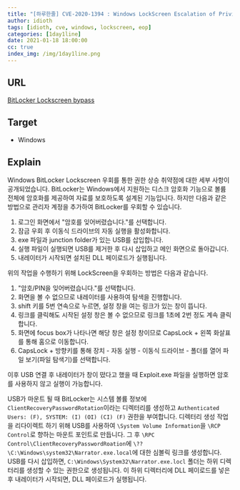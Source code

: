 ```yaml
---
title: "[하루한줄] CVE-2020-1394 : Windows LockScreen Escalation of Privilege"
author: idioth
tags: [idioth, cve, windows, lockscreen, eop]
categories: [1day1line]
date: 2021-01-18 18:00:00
cc: true
index_img: /img/1day1line.png
---
```


## URL 

[BitLocker Lockscreen bypass](https://secret.club/2021/01/15/bitlocker-bypass.html)



## Target

- Windows



## Explain

Windows BitLocker Lockscreen 우회를 통한 권한 상승 취약점에 대한 세부 사항이 공개되었습니다. BitLocker는 Windows에서 지원하는 디스크 암호화 기능으로 볼륨 전체에 암호화를 제공하여 자료를 보호하도록 설계된 기능입니다. 하지만 다음과 같은 방법으로 관리자 계정을 추가하여 BitLocker를 우회할 수 있습니다.

1. 로그인 화면에서 "암호를 잊어버렸습니다."를 선택합니다.
2. 잠금 우회 후 이동식 드라이브의 자동 실행을 활성화합니다.
3. exe 파일과 junction folder가 있는 USB를 삽입합니다.
4. 실행 파일이 실행되면 USB를 제거한 후 다시 삽입하고 메인 화면으로 돌아갑니다.
5. 내레이터가 시작되면 설치된 DLL 페이로드가 실행됩니다.

위의 작업을 수행하기 위해 LockScreen을 우회하는 방법은 다음과 같습니다.

1. "암호/PIN을 잊어버렸습니다."를 선택합니다. 
2. 화면을 볼 수 없으므로 내레이터를 사용하여 탐색을 진행합니다.
3. shift 키를 5번 연속으로 누르면, 설정 창을 여는 링크가 있는 창이 뜹니다.
4. 링크를 클릭해도 시작된 설정 창은 볼 수 없으므로 링크를 1초에 2번 정도 계속 클릭합니다.
5. 화면에 focus box가 나타나면 해당 창은 설정 창이므로 CapsLock + 왼쪽 화살표를 통해 홈으로 이동합니다.
6. CapsLock + 방향키를 통해 장치 - 자동 실행 - 이동식 드라이브 - 폴더를 열어 파일 보기(파일 탐색기)를 선택합니다.

이후 USB 연결 후 내레이터가 창이 떴다고 했을 때 Exploit.exe 파일을 실행하면 암호를 사용하지 않고 실행이 가능합니다.

USB가 마운트 될 때 BitLocker는 시스템 볼륨 정보에 `ClientRecoveryPasswordRotation`이라는 디렉터리를 생성하고 `Authenticated Users: (F), SYSTEM: (I) (OI) (CI) (F)` 권한을 부여합니다. 디렉터리 생성 작업을 리다이렉트 하기 위해 USB를 사용하여 `\System Volume Information`을 `\RCP Control`로 향하는 마운트 포인트로 만듭니다. 그 후 `\RPC Control\ClientRecoveryPasswordRoation`에 `\??\C:\Windows\system32\Narrator.exe.local`에 대한 심볼릭 링크를 생성합니다. USB를 다시 삽입하면, `C:\Windows\System32\Narrator.exe.locl` 폴더는 하위 디렉터리를 생성할 수 있는 권한으로 생성됩니다. 이 하위 디렉터리에 DLL 페이로드를 넣은 후 내레이터가 시작되면, DLL 페이로드가 실행됩니다.